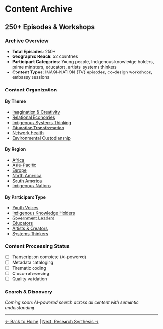 # Content Archive
## 250+ Episodes & Workshops

### Archive Overview
- **Total Episodes**: 250+
- **Geographic Reach**: 52 countries
- **Participant Categories**: Young people, Indigenous knowledge holders, prime ministers, educators, artists, systems thinkers
- **Content Types**: IMAGI-NATION {TV} episodes, co-design workshops, embassy sessions

### Content Organization

#### By Theme
- [Imagination & Creativity](./themes/imagination-creativity.md)
- [Relational Economies](./themes/relational-economies.md)
- [Indigenous Systems Thinking](./themes/indigenous-systems.md)
- [Education Transformation](./themes/education-transformation.md)
- [Network Health](./themes/network-health.md)
- [Environmental Custodianship](./themes/environmental-custodianship.md)

#### By Region
- [Africa](./regions/africa.md)
- [Asia-Pacific](./regions/asia-pacific.md)
- [Europe](./regions/europe.md)
- [North America](./regions/north-america.md)
- [South America](./regions/south-america.md)
- [Indigenous Nations](./regions/indigenous-nations.md)

#### By Participant Type
- [Youth Voices](./participants/youth-voices.md)
- [Indigenous Knowledge Holders](./participants/indigenous-knowledge.md)
- [Government Leaders](./participants/government-leaders.md)
- [Educators](./participants/educators.md)
- [Artists & Creators](./participants/artists-creators.md)
- [Systems Thinkers](./participants/systems-thinkers.md)

### Content Processing Status
- [ ] Transcription complete (AI-powered)
- [ ] Metadata cataloging
- [ ] Thematic coding
- [ ] Cross-referencing
- [ ] Quality validation

### Search & Discovery
*Coming soon: AI-powered search across all content with semantic understanding*

---
[← Back to Home](../README.md) | [Next: Research Synthesis →](../research/README.md)
